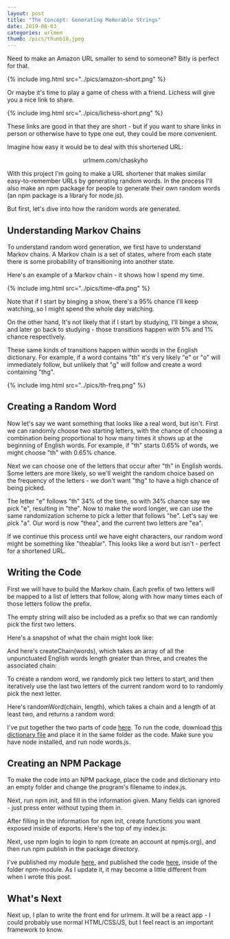```yaml
---
layout: post
title: "The Concept: Generating Memorable Strings"
date: 2019-06-03
categories: urlmem
thumb: /pics/thumb18.jpeg
---
```

Need to make an Amazon URL smaller to send to someone? Bitly is perfect for
that.

{% include img.html src="../pics/amazon-short.png" %}

Or maybe it's time to play a game of chess with a friend. Lichess will give you
a nice link to share. 

{% include img.html src="../pics/lichess-short.png" %}

These links are good in that they are short - but if you want to share links in
person or otherwise have to type one out, they could be more convenient.

Imagine how easy it would be to deal with this shortened URL:

<center>urlmem.com/chaskyho</center>

With this project I'm going to make a URL shortener that makes similar
easy-to-remember URLs by generating random words. In the process I'll also make
an npm package for people to generate their own random words (an npm package is
a library for node.js).

But first, let's dive into how the random words are generated.

## Understanding Markov Chains

To understand random word generation, we first have to understand Markov chains.
A Markov chain is a set of states, where from each state there is some
probability of transitioning into another state.

Here's an example of a Markov chain - it shows how I spend my time.

{% include img.html src="../pics/time-dfa.png" %}

Note that if I start by binging a show, there's a 95% chance I'll keep watching,
so I might spend the whole day watching.

On the other hand, It's not likely that if I start by studying, I'll binge a
show, and later go back to studying - those transitions happen with 5% and 1%
chance respectively.

These same kinds of transitions happen within words in the English dictionary.
For example, if a word contains "th" it's very likely "e" or "o" will
immediately follow, but unlikely that "g" will follow and create a word
containing "thg".

{% include img.html src="../pics/th-freq.png" %}

## Creating a Random Word

Now let's say we want something that looks like a real word, but isn't. First we
can randomly choose two starting letters, with the chance of choosing a
combination being proportional to how many times it shows up at the beginning of
English words. For example, if "th" starts 0.65% of words, we might choose "th"
with 0.65% chance.

Next we can choose one of the letters that occur after "th" in English words.
Some letters are more likely, so we'll weight the random choice based on the
frequency of the letters - we don't want "thg" to have a high chance of being
picked.

The letter "e" follows "th" 34% of the time, so with 34% chance say we pick "e",
resulting in "the". Now to make the word longer, we can use the same
randomization scheme to pick a letter that follows "he". Let's say we pick "a".
Our word is now "thea", and the current two letters are "ea".

If we continue this process until we have eight characters, our random word
might be something like "theablar". This looks like a word but isn't - perfect
for a shortened URL.

## Writing the Code

First we will have to build the Markov chain. Each prefix of two letters
will be mapped to a list of letters that follow, along with how many times each
of those letters follow the prefix.

The empty string will also be included as a prefix so that we can randomly pick
the first two letters.

Here's a snapshot of what the chain might look like:

<script src="https://gist.github.com/J3698/e6834336c435d34c3222315112a1aece.js"></script>

And here's <span class="code">createChain(words)</span>, which takes an array of
all the unpunctuated English words length greater than three, and creates the
associated chain:

<script src="https://gist.github.com/J3698/7831de8b5a9d034e40b86ceb0f86a7a8.js"></script>

To create a random word, we randomly pick two letters to start, and then
iteratively use the last two letters of the current random word to to randomly
pick the next letter.

Here's <span class="code">randomWord(chain, length)</span>, which takes a chain
and a length of at least two, and returns a random word:

<script src="https://gist.github.com/J3698/790495215c73d2ef4b75b22d69e861a1.js"></script>

I've put together the two parts of code
[here](https://gist.github.com/J3698/986e2d2b7e5837f28eedde5d2804a9ca). To run
the code, download
[this dictionary file](https://gist.github.com/J3698/ee772052f610693401449b8164ba2ff5)
and place it in the same folder as the code. Make sure you have node installed,
and run <span class="code">node words.js</span>.

## Creating an NPM Package

To make the code into an NPM package, place the code and dictionary into an
empty folder and change the program's filename to
<span class="code">index.js</span>.

Next, run <span class="code">npm init</span>, and fill in the information given.
Many fields can ignored - just press enter without typing them in.

After filling in the information for npm init, create functions you want exposed
inside of exports. Here's the top of my <span class="code">index.js</span>:

<script src="https://gist.github.com/J3698/69dd4339789fb0e053d8dc6a3ccd64f2.js"></script>

Next, use <span class="code">npm login</span> to login to npm (create an account
at npmjs.org), and then run <span class="code">npm publish</span> in the package
directory.

I've published my module [here](https://www.npmjs.com/package/urlmem), and
published the code [here](https://github.com/j3698/urlmem), inside of the folder
<span class="code">npm-module</span>. As I update it, it may become a little
different from when I wrote this post.

## What's Next

Next up, I plan to write the front end for urlmem. It will be a react app - I
could probably use normal HTML/CSS/JS, but I feel react is an important
framework to know.
